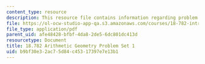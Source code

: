 ```yaml
---
content_type: resource
description: This resource file contains information regarding problem set 1.
file: https://ol-ocw-studio-app-qa.s3.amazonaws.com/courses/18-782-introduction-to-arithmetic-geometry-fall-2013/b9bf30e32ac75d84c45317397e7e13b1_MIT18_782F13_pset1.pdf
file_type: application/pdf
parent_uid: afe48428-bfbf-4da8-2de5-6dc801dc413d
resourcetype: Document
title: 18.782 Arithmetic Geometry Problem Set 1
uid: b9bf30e3-2ac7-5d84-c453-17397e7e13b1
---
```


